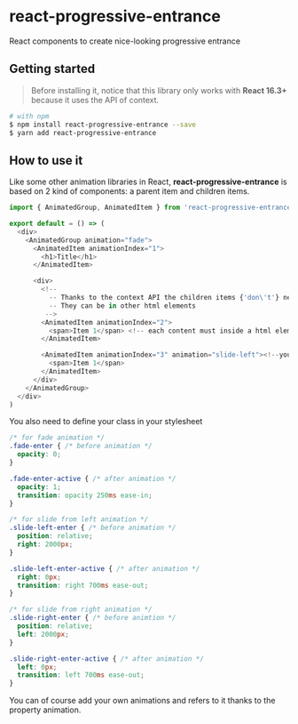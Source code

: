 # react-progressive-entrance
React components to create nice-looking progressive entrance

## Getting started

> Before installing it, notice that this library only works with **React 16.3+** because it uses the API of context.

```bash
# with npm
$ npm install react-progressive-entrance --save
$ yarn add react-progressive-entrance
```

## How to use it

Like some other animation libraries in React, **react-progressive-entrance** is based on 2 kind of components:
a parent item and children items.

```js
import { AnimatedGroup, AnimatedItem } from 'react-progressive-entrance'

export default = () => (
  <div>
    <AnimatedGroup animation="fade">
      <AnimatedItem animationIndex="1">
        <h1>Title</h1>
      </AnimatedItem>

      <div>
        <!--
          -- Thanks to the context API the children items {'don\'t'} need to be direct children,
          -- They can be in other html elements
         -->
        <AnimatedItem animationIndex="2">
          <span>Item 1</span> <!-- each content must inside a html element -->
        </AnimatedItem>

        <AnimatedItem animationIndex="3" animation="slide-left"><!--you can override the animation -->
          <span>Item 1</span>
        </AnimatedItem>
      </div>
    </AnimatedGroup>
  </div>
)

```

You also need to define your class in your stylesheet

```css
/* for fade animation */
.fade-enter { /* before animation */
  opacity: 0;
}

.fade-enter-active { /* after animation */
  opacity: 1;
  transition: opacity 250ms ease-in;
}

/* for slide from left animation */
.slide-left-enter { /* before animation */
  position: relative;
  right: 2000px;
}

.slide-left-enter-active { /* after animation */
  right: 0px;
  transition: right 700ms ease-out;
}

/* for slide from right animation */
.slide-right-enter { /* before animtion */
  position: relative;
  left: 2000px;
}

.slide-right-enter-active { /* after animation */
  left: 0px;
  transition: left 700ms ease-out;
}

```

You can of course add your own animations and refers to it thanks to the property animation.
